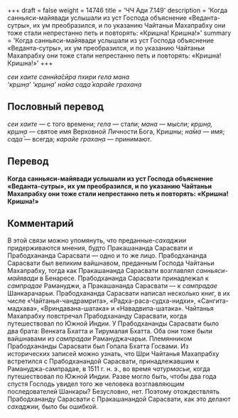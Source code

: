 +++
draft = false
weight = 14746
title = 'ЧЧ Ади 7.149'
description = 'Когда санньяси-майявади услышали из уст Господа объяснение «Веданта-сутры», их ум преобразился, и по указанию Чайтаньи Махапрабху они тоже стали непрестанно петь и повторять: «Кришна! Кришна!»'
summary = 'Когда санньяси-майявади услышали из уст Господа объяснение «Веданта-сутры», их ум преобразился, и по указанию Чайтаньи Махапрабху они тоже стали непрестанно петь и повторять: «Кришна! Кришна!»'
+++

_сеи хаите саннйа̄сӣра пхири гела мана  
‘кр̣шн̣а’ ‘кр̣шн̣а’ на̄ма сада̄ карайе грахан̣а_

## Пословный перевод

_сеи_ _хаите_ — с того времени; _гела_ — стали; _мана_ — мысли; _кр̣шн̣а,_ _кр̣шн̣а_ — святое имя Верховной Личности Бога, Кришны; _на̄ма_ — имя; _сада̄_ — всегда; _карайе_ _грахан̣а_ — принимают.

## Перевод

**Когда санньяси-майявади услышали из уст Господа объяснение «Веданта-сутры», их ум преобразился, и по указанию Чайтаньи Махапрабху они тоже стали непрестанно петь и повторять: «Кришна! Кришна!»**

## Комментарий

В этой связи можно упомянуть, что преданные-_сахаджии_ придерживаются мнения, будто Пракашананда Сарасвати и Прабодхананда Сарасвати — одно и то же лицо. Прабодхананда Сарасвати был великим вайшнавом, преданным Господа Чайтаньи Махапрабху, тогда как Пракашананда Сарасвати возглавлял _санньяси-майявади_ в Бенаресе. Прабодхананда Сарасвати принадлежал к _сампрадае_ Рамануджи, а Пракашананда Сарасвати — к _сампрадае_ Шанкарачарьи. Прабодхананда Сарасвати написал несколько книг, в их числе «Чайтанья-чандрамрита», «Радха-раса-судха-нидхи», «Сангита-мадхава», «Вриндавана-шатака» и «Навадвипа-шатака». Чайтанья Махапрабху повстречал Прабодхананду Сарасвати, когда путешествовал по Южной Индии. У Прабодхананды Сарасвати было два брата: Венката Бхатта и Тирумалая Бхатта. Оба они тоже были вайшнавами из _сампрадаи_ Рамануджачарьи. Племянником Прабодхананды Сарасвати был Гопала Бхатта Госвами. Из исторических записей можно узнать, что Шри Чайтанья Махапрабху встретился с Прабодханандой Сарасвати, принадлежавшим к Рамануджа-сампрадае, в 1511 г. н. э., во время _чатурмасьи,_ когда путешествовал по Южной Индии. Разве могло быть, чтобы два года спустя Господь увидел того же человека возглавляющим последователей Шанкары? Безусловно, нет. Поэтому отождествлять Прабодхананду Сарасвати с Пракашанандой Сарасвати, как это делают _сахаджии,_ было бы ошибкой.
